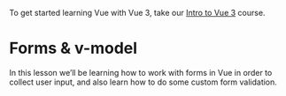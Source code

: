To get started learning Vue with Vue 3, take our [Intro to Vue 3](/courses/intro-to-vue-3/intro-to-vue3) course.

# Forms & v-model

In this lesson we’ll be learning how to work with forms in Vue in order to collect user input, and also learn how to do some custom form validation.